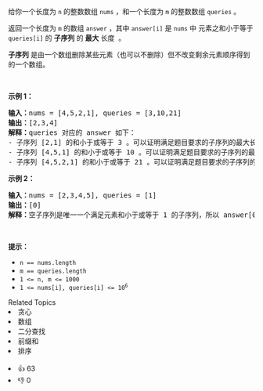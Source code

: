 <p>给你一个长度为 <code>n</code>&nbsp;的整数数组 <code>nums</code> ，和一个长度为 <code>m</code> 的整数数组 <code>queries</code> 。</p>

<p>返回一个长度为 <code>m</code> 的数组<em> </em><code>answer</code><em> </em>，其中<em> </em><code>answer[i]</code><em> </em>是 <code>nums</code> 中<span style=""> </span>元素之和小于等于 <code>queries[i]</code> 的 <strong>子序列</strong> 的 <strong>最大</strong> 长度<span style="">&nbsp;</span><span style=""> </span>。</p>

<p><strong>子序列</strong> 是由一个数组删除某些元素（也可以不删除）但不改变剩余元素顺序得到的一个数组。</p>

<p>&nbsp;</p>

<p><strong>示例 1：</strong></p>

<pre>
<strong>输入：</strong>nums = [4,5,2,1], queries = [3,10,21]
<strong>输出：</strong>[2,3,4]
<strong>解释：</strong>queries 对应的 answer 如下：
- 子序列 [2,1] 的和小于或等于 3 。可以证明满足题目要求的子序列的最大长度是 2 ，所以 answer[0] = 2 。
- 子序列 [4,5,1] 的和小于或等于 10 。可以证明满足题目要求的子序列的最大长度是 3 ，所以 answer[1] = 3 。
- 子序列 [4,5,2,1] 的和小于或等于 21 。可以证明满足题目要求的子序列的最大长度是 4 ，所以 answer[2] = 4 。
</pre>

<p><strong>示例 2：</strong></p>

<pre>
<strong>输入：</strong>nums = [2,3,4,5], queries = [1]
<strong>输出：</strong>[0]
<strong>解释：</strong>空子序列是唯一一个满足元素和小于或等于 1 的子序列，所以 answer[0] = 0 。</pre>

<p>&nbsp;</p>

<p><strong>提示：</strong></p>

<ul> 
 <li><code>n == nums.length</code></li> 
 <li><code>m == queries.length</code></li> 
 <li><code>1 &lt;= n, m &lt;= 1000</code></li> 
 <li><code>1 &lt;= nums[i], queries[i] &lt;= 10<sup>6</sup></code></li> 
</ul>

<div><div>Related Topics</div><div><li>贪心</li><li>数组</li><li>二分查找</li><li>前缀和</li><li>排序</li></div></div><br><div><li>👍 63</li><li>👎 0</li></div>